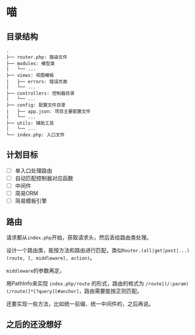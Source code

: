 # 喵

## 目录结构

```
.
├── router.php: 路由文件
├── modules: 模型类
|	└── ...
├── views: 视图模板
|	├── errors: 错误页面
|	└── ...
├── controllers: 控制器目录
|	└── ...
├── config: 配置文件目录
|	├── app.json: 项目主要配置文件
|	└── ...
├──	utils: 辅助工具
|	└── ...
└── index.php: 入口文件
```

## 计划目标

- [ ] 单入口处理路由
- [ ] 自动匹配控制器对应函数
- [ ] 中间件
- [ ] 简易ORM
- [ ] 简易模板引擎

## 路由

请求都从`index.php`开始，获取请求头，然后丢给路由类处理。

设计一个路由类，能按方法和路由进行匹配，类似`Router.(all|get|post|...)(route, [, middleware], action)`。

`middleware`的参数再定。

用PathInfo来实现 `index.php/route` 的形式，路由的格式为 `/route[(/:param)(/route)]*[?query][#anchor]`，路由需要能按正则匹配。

还要实现一些方法，比如统一前缀、统一中间件的，之后再说。

## 之后的还没想好